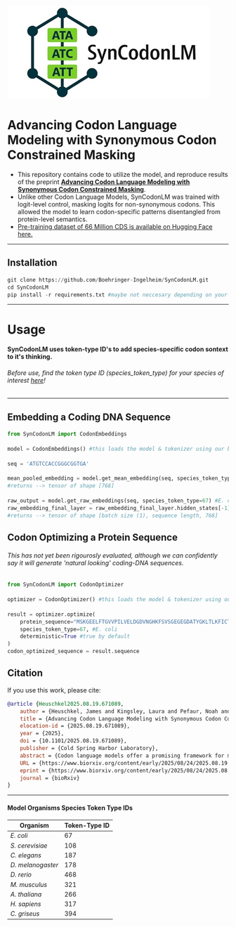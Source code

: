 ![SynCodonLM Logo](SynCodonLM/logo/logo.jpg)


# Advancing Codon Language Modeling with Synonymous Codon Constrained Masking



- This repository contains code to utilize the model, and reproduce results of the preprint [**Advancing Codon Language Modeling with Synonymous Codon Constrained Masking**](https://doi.org/10.1101/2025.08.19.671089).
- Unlike other Codon Language Models, SynCodonLM was trained with logit-level control, masking logits for non-synonymous codons. This allowed the model to learn codon-specific patterns disentangled from protein-level semantics.
- [Pre-training dataset of 66 Million CDS is available on Hugging Face here.](https://huggingface.co/datasets/jheuschkel/cds-dataset)
---
## Installation

```python
git clone https://github.com/Boehringer-Ingelheim/SynCodonLM.git
cd SynCodonLM
pip install -r requirements.txt #maybe not neccesary depending on your env :)
```
---
# Usage
#### SynCodonLM uses token-type ID's to add species-specific codon sontext to it's thinking.
###### Before use, find the token type ID (species_token_type) for your species of interest [here](https://github.com/Boehringer-Ingelheim/SynCodonLM/blob/master/SynCodonLM/species_token_type.py)!
---
## Embedding a Coding DNA Sequence
```python
from SynCodonLM import CodonEmbeddings

model = CodonEmbeddings() #this loads the model & tokenizer using our built-in functions

seq = 'ATGTCCACCGGGCGGTGA'

mean_pooled_embedding = model.get_mean_embedding(seq, species_token_type=67) #E. coli
#returns --> tensor of shape [768]

raw_output = model.get_raw_embeddings(seq, species_token_type=67) #E. coli
raw_embedding_final_layer = raw_embedding_final_layer.hidden_states[-1] #treat this like a typical Hugging Face model dictionary based output!
#returns --> tensor of shape [batch size (1), sequence length, 768]
```
## Codon Optimizing a Protein Sequence
###### This has not yet been rigourosly evaluated, although we can confidently say it will generate 'natural looking' coding-DNA sequences. 
```python
from SynCodonLM import CodonOptimizer

optimizer = CodonOptimizer() #this loads the model & tokenizer using our built-in functions

result = optimizer.optimize(
    protein_sequence="MSKGEELFTGVVPILVELDGDVNGHKFSVSGEGEGDATYGKLTLKFICTTGKLPVPWPTLVTTFSYGVQCFSRYPDHMKRHDFFKSAMPEGYVQERTIFFKDDGNYKTRAEVKFEGDTLVNRIELKGIDFKEDGNILGHKLEYNYNSHNVYIMADKQKNGIKVNFKIRHNIEDGSVQLADHYQQNTPIGDGPVLLPDNHYLSTQSALSKDPNEKRDHMVLLEFVTAAGITLGMDELYK", #GFP 
    species_token_type=67, #E. coli
    deterministic=True #true by default
)
codon_optimized_sequence = result.sequence
```

## Citation
If you use this work, please cite:
```bibtex
@article {Heuschkel2025.08.19.671089,
	author = {Heuschkel, James and Kingsley, Laura and Pefaur, Noah and Nixon, Andrew and Cramer, Steven},
	title = {Advancing Codon Language Modeling with Synonymous Codon Constrained Masking},
	elocation-id = {2025.08.19.671089},
	year = {2025},
	doi = {10.1101/2025.08.19.671089},
	publisher = {Cold Spring Harbor Laboratory},
	abstract = {Codon language models offer a promising framework for modeling protein-coding DNA sequences, yet current approaches often conflate codon usage with amino acid semantics, limiting their ability to capture DNA-level biology. We introduce SynCodonLM, a codon language model that enforces a biologically grounded constraint: masked codons are only predicted from synonymous options, guided by the known protein sequence. This design disentangles codon-level from protein-level semantics, enabling the model to learn nucleotide-specific patterns. The constraint is implemented by masking non-synonymous codons from the prediction space prior to softmax. Unlike existing models, which cluster codons by amino acid identity, SynCodonLM clusters by nucleotide properties, revealing structure aligned with DNA-level biology. Furthermore, SynCodonLM outperforms existing models on 6 of 7 benchmarks sensitive to DNA-level features, including mRNA and protein expression. Our approach advances domain-specific representation learning and opens avenues for sequence design in synthetic biology, as well as deeper insights into diverse bioprocesses.Competing Interest StatementThe authors have declared no competing interest.},
	URL = {https://www.biorxiv.org/content/early/2025/08/24/2025.08.19.671089},
	eprint = {https://www.biorxiv.org/content/early/2025/08/24/2025.08.19.671089.full.pdf},
	journal = {bioRxiv}
}
```
----
#### Model Organisms Species Token Type IDs
| Organism                | Token-Type ID           |
|-------------------------|----------------|
| *E. coli*      | 67      |
| *S. cerevisiae* | 108 |
| *C. elegans*| 187  |
| *D. melanogaster*| 178 |
| *D. rerio*           |468 |
| *M. musculus*          | 321 |
| *A. thaliana*  | 266           |
| *H. sapiens*              | 317 |
| *C. griseus*               | 394 |



